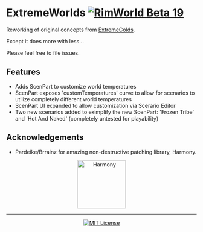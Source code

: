 # ExtremeWorlds [![RimWorld Beta 19](https://img.shields.io/badge/RimWorld-Beta%20v0.19-green.svg?longCache=true&style=plastic)](http://rimworldgame.com/)

Reworking of original concepts from [ExtremeColds](https://github.com/AaronCRobinson/ExtremeColds).

Except it does more with less...

Please feel free to file issues.

## Features
- Adds ScenPart to customize world temperatures
- ScenPart exposes 'customTemperatures' curve to allow for scenarios to utilize completely different world temperatures
- ScenPart UI expanded to allow customization via Scerario Editor
- Two new scenarios added to eximplify the new ScenPart: 'Frozen Tribe' and 'Hot And Naked' (completely untested for playability)

## Acknowledgements
- Pardeike/Brrainz for amazing non-destructive patching library, Harmony.

<p align="center">
  <a href="https://github.com/pardeike/Harmony">
    <img src="https://raw.githubusercontent.com/pardeike/Harmony/master/HarmonyLogo.png" alt="Harmony" width="128" />
  </a>
</p>

<hr>

<p align="center">
  <a href="./LICENSE">
    <img src="https://img.shields.io/badge/license-MIT-lightgray.svg?style=flat" alt="MIT License" />
  </a>
</p>

